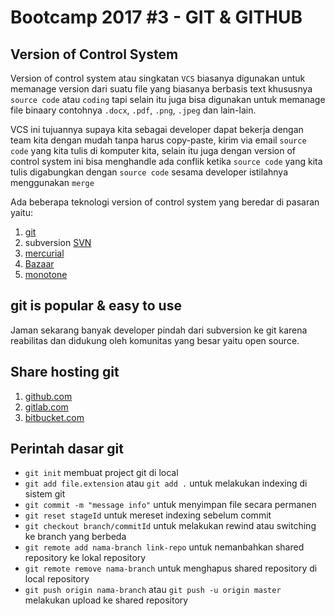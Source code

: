# Bootcamp 2017 #3 - GIT & GITHUB

## Version of Control System

Version of control system atau singkatan `VCS` biasanya digunakan untuk memanage version dari suatu file yang biasanya berbasis text khususnya `source code` atau `coding` tapi selain itu juga bisa digunakan untuk memanage file binaary contohnya `.docx`, `.pdf`, `.png`, `.jpeg` dan lain-lain.

VCS ini tujuannya supaya kita sebagai developer dapat bekerja dengan team kita dengan mudah tanpa harus copy-paste, kirim via email `source code` yang kita tulis di komputer kita, selain itu juga dengan version of control system ini bisa menghandle ada conflik ketika `source code` yang kita tulis digabungkan dengan `source code` sesama developer istilahnya menggunakan `merge`

Ada beberapa teknologi version of control system yang beredar di pasaran yaitu:

1. [git](https://git-scm.com/)
2. subversion [SVN](https://subversion.apache.org/)
3. [mercurial](https://www.mercurial-scm.org)
4. [Bazaar](http://bazaar.canonical.com/en/)
5. [monotone](http://www.monotone.ca/)

## git is popular & easy to use

Jaman sekarang banyak developer pindah dari subversion ke git karena reabilitas dan didukung oleh komunitas yang besar yaitu open source.

## Share hosting git

1. [github.com](https://github.com/)
2. [gitlab.com](https://gitlab.com/)
3. [bitbucket.com](https://bitbucket.org/)

## Perintah dasar git

- ```git init``` membuat project git di local
- ```git add file.extension``` atau ```git add .``` untuk melakukan indexing di sistem git
- ```git commit -m "message info"``` untuk menyimpan file secara permanen
- ```git reset stageId``` untuk mereset indexing sebelum commit
- ```git checkout branch/commitId``` untuk melakukan rewind atau switching ke branch yang berbeda
- ```git remote add nama-branch link-repo``` untuk nemanbahkan shared repository ke lokal repository
- ```git remote remove nama-branch``` untuk menghapus shared repository di local repository
- ```git push origin nama-branch``` atau ```git push -u origin master``` melakukan upload ke shared repository 
